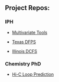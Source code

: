 ## Project Repos:

### IPH
- [Multivariate Tools](https://github.com/darinddv/multivariate_analysis_tools)

- [Texas DFPS](https://github.com/darinddv/Texas-DFPS)

- [Illinois DCFS](https://github.com/darinddv/Illinois-DCFS)


### Chemistry PhD
- [Hi-C Loop Prediction](https://github.com/darinddv/Hi-C-Loop-Prediction)
